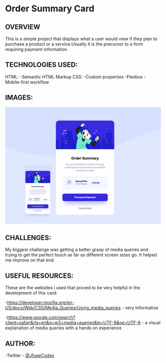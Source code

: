 # Order Summary Card


## OVERVIEW
This is a simple project that displays what a user would view if they plan to purchase a product
or a service.Usually it is the precursor to a form requiring payment information.

## TECHNOLOGIES USED:
HTML:
 -Semantic HTML Markup
CSS:
 -Custom properties
 -Flexbox
 -Mobile-first workflow

## IMAGES:
![](./Mobile-Desktop.jpg)

## CHALLENGES:
My biggest challenge was getting a better grasp of media queries and trying to get the perfect touch as far as different screen sizes go. It helped me improve on that end.

## USEFUL RESOURCES:
These are the websites i used that proved to be very helpful in the development of this card:

  -https://developer.mozilla.org/en-US/docs/Web/CSS/Media_Queries/Using_media_queries - very informative

  -https://www.google.com/search?client=safari&rls=en&q=w3+media+queries&ie=UTF-8&oe=UTF-8 - a visual explanation of media queries with a hands on experience

## AUTHOR:
 -Twitter - [@JfuseCodes](https://www.twitter.com/JfuseCodes)
